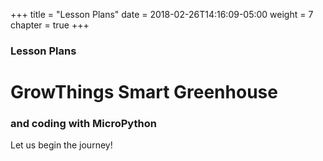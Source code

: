 +++
title = "Lesson Plans"
date = 2018-02-26T14:16:09-05:00
weight = 7
chapter = true
+++

### Lesson Plans

# GrowThings Smart Greenhouse

### and coding with MicroPython

Let us begin the journey!
